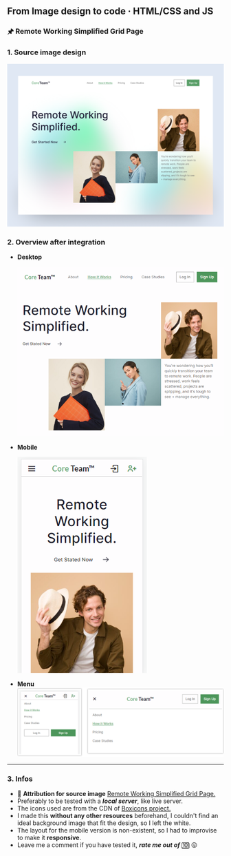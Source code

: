 ## From Image design to code · HTML/CSS and JS

### 🖈 Remote Working Simplified Grid Page

### 1. Source image design

![Source image design](/readme-img/source.png)

### 2. Overview after integration

- **Desktop**

  ![Site on desktop after integration](/readme-img/desktop.PNG)

- **Mobile**

  ![Site on mobile after integration](/readme-img/mobile.PNG)

- **Menu**
  ![Mobile menu](/readme-img/menu.png)

---

### 3. Infos

- 🔗 **Attribution for source image** [Remote Working Simplified Grid Page.](https://dribbble.com/shots/15338460-How-it-Works-Grid-Page-UI)
- Preferably to be tested with a **_local server_**, like live server.
- The icons used are from the CDN of [Boxicons project.](https://boxicons.com/)
- I made this **without any other resources** beforehand, I couldn't find an ideal background image that fit the design, so I left the white.
- The layout for the mobile version is non-existent, so I had to improvise to make it **responsive**.
- Leave me a comment if you have tested it, **_rate me out of_** 🔟 😜
